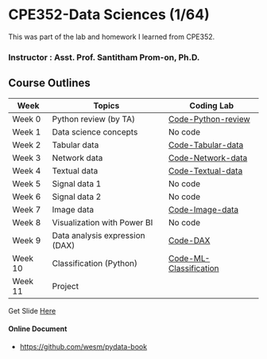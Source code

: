 # CPE352-Data Sciences (1/64)
This was part of the lab and homework I learned from CPE352.

### Instructor : Asst. Prof. Santitham Prom-on, Ph.D.

## Course Outlines

| Week    | Topics                                        | Coding Lab                           |
| ------- | --------------------------------------------- | ------------------------------------ |
| Week 0  | Python review (by TA)                         | [Code-Python-review](00-PythonReview)|
| Week 1  | Data science concepts                         | No code                              |
| Week 2  | Tabular data                                  | [Code-Tabular-data](02-TabularData)  |
| Week 3  | Network data                                  | [Code-Network-data](03-NetworkData)  |
| Week 4  | Textual data                                  | [Code-Textual-data](04-TextualData)  |
| Week 5  | Signal data 1                                 | No code                              |  
| Week 6  | Signal data 2                                 | No code                              |
| Week 7  | Image data                                    | [Code-Image-data](07-ImageData)    |
| Week 8  | Visualization with Power BI                   | No code                              |
| Week 9  | Data analysis expression (DAX)                | [Code-DAX](09-PowerBI)               |
| Week 10 | Classification (Python)                       | [Code-ML-Classification](10-ML-Classification)|
| Week 11 | Project                                       |                                      |

Get Slide [Here](https://drive.google.com/drive/folders/12QfughJPggelb3e49v1uFkONT033NGFI?usp=sharing)

#### Online Document

- https://github.com/wesm/pydata-book

